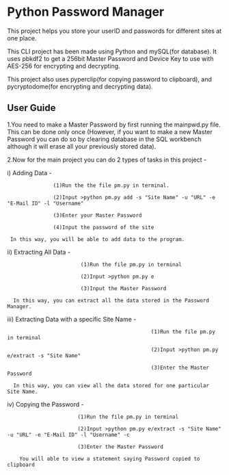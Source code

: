 
# Python Password Manager

This project helps you store your userID and passwords for different sites at one place.

This CLI project has been made using Python and mySQL(for database). It uses pbkdf2 to get a 256bit
Master Password and Device Key to use with AES-256 for encrypting and decrypting.

This project also uses pyperclip(for copying password to clipboard), and pycryptodome(for encrypting and decrypting data).




## User Guide

1.You need to make a Master Password by first running the mainpwd.py file. This can be done only once (However, if you want to make a new Master Password you can do so by clearing database in the SQL
workbench although it will erase all your previously stored data).

2.Now for the main project you can do 2 types of tasks in this project - 

  i) Adding Data - 

                   (1)Run the the file pm.py in terminal.

                   (2)Input >python pm.py add -s "Site Name" -u "URL" -e "E-Mail ID" -l "Username" 

                   (3)Enter your Master Password

                   (4)Input the password of the site

     In this way, you will be able to add data to the program.

 ii) Extracting All Data -
 
                            (1)Run the file pm.py in terminal

                            (2)Input >python pm.py e

                            (3)Input the Master Password

      In this way, you can extract all the data stored in the Password Manager.

iii) Extracting Data with a specific Site Name -

                                                   (1)Run the file pm.py in terminal

                                                   (2)Input >python pm.py e/extract -s "Site Name"

                                                   (3)Enter the Master Password

      In this way, you can view all the data stored for one particular Site Name.

 iv) Copying the Password - 
 
                           (1)Run the file pm.py in terminal

                           (2)Input >python pm.py e/extract -s "Site Name" -u "URL" -e "E-Mail ID" -l "Username" -c

                           (3)Enter the Master Password

        You will able to view a statement saying Password copied to clipboard
